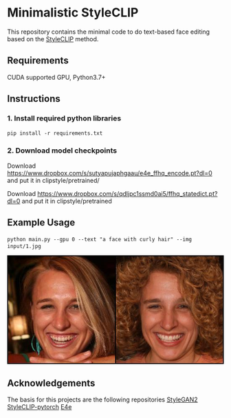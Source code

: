 # Minimalistic StyleCLIP
This repository contains the minimal code to do text-based face editing based on the [StyleCLIP](https://github.com/orpatashnik/StyleCLIP) method. 

## Requirements
CUDA supported GPU, Python3.7+

## Instructions
### 1. Install required python libraries
```
pip install -r requirements.txt
```
### 2. Download model checkpoints
Download https://www.dropbox.com/s/sutyapujaphgaau/e4e_ffhq_encode.pt?dl=0 and put it in clipstyle/pretrained/

Download https://www.dropbox.com/s/qdljpc1ssmd0ai5/ffhq_statedict.pt?dl=0 and put it in clipstyle/pretrained


## Example Usage
```
python main.py --gpu 0 --text "a face with curly hair" --img input/1.jpg
```

![Example](output.jpg)

## Acknowledgements
The basis for this projects are the following repositories
[StyleGAN2](https://github.com/NVlabs/stylegan2-ada-pytorch)
[StyleCLIP-pytorch](https://github.com/soushirou/StyleCLIP-pytorch)
[E4e](https://github.com/omertov/encoder4editing)

